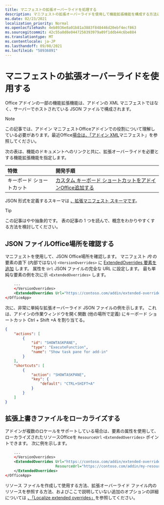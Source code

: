 ```yaml
---
title: マニフェストの拡張オーバーライドを処理する
description: マニフェストの拡張オーバーライドを使用して機能拡張機能を構成する方法について学習します。
ms.date: 02/23/2021
localization_priority: Normal
ms.openlocfilehash: 4eb8936e8a01b81a3883f848446d20ebf4ecf863
ms.sourcegitcommit: 42c55a8d8e0447258393979a09f1ddb44c6be884
ms.translationtype: MT
ms.contentlocale: ja-JP
ms.lasthandoff: 09/08/2021
ms.locfileid: "58936891"
---
```

# <a name="work-with-extended-overrides-of-the-manifest"></a>マニフェストの拡張オーバーライドを使用する

Office アドインの一部の機能拡張機能は、アドインの XML マニフェストではなく、サーバーでホストされている JSON ファイルで構成されます。

> [!NOTE]
> この記事では、アドイン マニフェストOfficeアドインでの役割について理解している必要があります。最近Office[場合は、「アドイン XML](add-in-manifests.md)マニフェスト」を参照してください。

次の表は、機能のドキュメントへのリンクと共に、拡張オーバーライドを必要とする機能拡張機能を指定します。

| 特徴 | 開発手順 |
| :----- | :----- |
| キーボード ショートカット | [カスタム キーボード ショートカットをアドインOffice追加する](../design/keyboard-shortcuts.md) |

JSON 形式を定義するスキーマは [、拡張マニフェスト スキーマです](https://developer.microsoft.com/json-schemas/office-js/extended-manifest.schema.json)。

> [!TIP]
> この記事はやや抽象的です。 表の記事の 1 つを読んで、概念をわかりやすくする方法を検討してください。

## <a name="tell-office-where-to-find-the-json-file"></a>JSON ファイルOffice場所を確認する

マニフェストを使用して、JSON Office場所を確認します。 マニフェスト *内* の要素の直下 (内部ではない) `<VersionOverrides>` に [ExtendedOverrides 要素を追加](../reference/manifest/extendedoverrides.md) します。 属性を `Url` JSON ファイルの完全な URL に設定します。 最も単純な要素の例を次に示 `<ExtendedOverrides>` します。

```xml
    ...
    </VersionOverrides>  
    <ExtendedOverrides Url="https://contoso.com/addin/extended-overrides.json"></ExtendedOverrides>
</OfficeApp>
```

次に、非常に単純な拡張オーバーライド JSON ファイルの例を示します。 これは、アドインの作業ウィンドウを開く関数 (他の場所で定義) にキーボード ショートカット Ctrl + Shift +A を割り当てる。

```json
{
    "actions": [
        {
            "id": "SHOWTASKPANE",
            "type": "ExecuteFunction",
            "name": "Show task pane for add-in"
        }
    ],
    "shortcuts": [
        {
            "action": "SHOWTASKPANE",
            "key": {
                "default": "CTRL+SHIFT+A"
            }
        }
    ]
}
```

## <a name="localize-the-extended-overrides-file"></a>拡張上書きファイルをローカライズする

アドインが複数のロケールをサポートしている場合は、要素の属性を使用して、ローカライズされたリソースOfficeを `ResourceUrl` `<ExtendedOverrides>` ポイントできます。 次に例を示します。

```xml
    ...
    </VersionOverrides>  
    <ExtendedOverrides Url="https://contoso.com/addin/extended-overrides.json" 
                       ResourceUrl="https://contoso.com/addin/my-resources.json">
    </ExtendedOverrides>
</OfficeApp>
```

リソース ファイルを作成して使用する方法、拡張オーバーライド ファイル内のリソースを参照する方法、およびここで説明していない追加のオプションの詳細については [、「Localize extended overrides」](localization.md#localize-extended-overrides)を参照してください。
